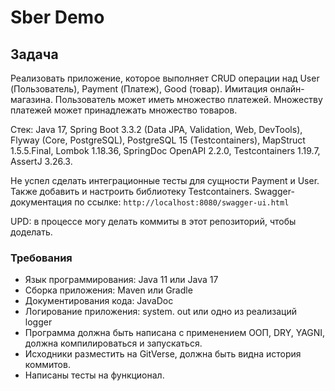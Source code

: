 # Sber Demo

## Задача
Реализовать приложение, которое выполняет CRUD операции над User (Пользователь), Payment (Платеж), Good (товар).
Имитация онлайн-магазина. Пользователь может иметь множество платежей. Множеству платежей может принадлежать множество товаров.

Стек: Java 17, Spring Boot 3.3.2 (Data JPA, Validation, Web, DevTools), Flyway (Core, PostgreSQL), 
PostgreSQL 15 (Testcontainers), MapStruct 1.5.5.Final, Lombok 1.18.36, SpringDoc OpenAPI 2.2.0, 
Testcontainers 1.19.7, AssertJ 3.26.3.

Не успел сделать интеграционные тесты для сущности Payment и User. Также добавить и настроить библиотеку Testcontainers.
Swagger-документация по ссылке: `http://localhost:8080/swagger-ui.html`

UPD: в процессе могу делать коммиты в этот репозиторий, чтобы доделать. 
### Требования
- Язык программирования: Java 11 или Java 17
- Сборка приложения: Maven или Gradle
- Документирования кода: JavaDoc
- Логирование приложения: system. out или одно из реализаций logger
- Программа должна быть написана с применением ООП, DRY, YAGNI, должна компилироваться и запускаться.
- Исходники разместить на GitVerse, должна быть видна история коммитов.
- Написаны тесты на функционал.